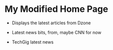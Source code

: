 # My Modified Home Page

* Displays the latest articles from Dzone

* Latest news bits, from, maybe CNN for now

* TechGig latest news
